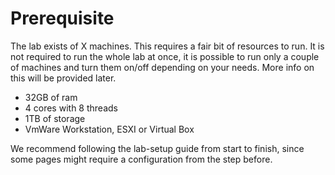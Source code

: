 # Prerequisite

The lab exists of X machines. This requires a fair bit of resources to run. It is not required to run the whole lab at once, it is possible to run only a couple of machines and turn them on/off depending on your needs. More info on this will be provided later.

* 32GB of ram
* 4 cores with 8 threads
* 1TB of storage
* VmWare Workstation, ESXI or Virtual Box

We recommend following the lab-setup guide from start to finish, since some pages might require a configuration from the step before.
